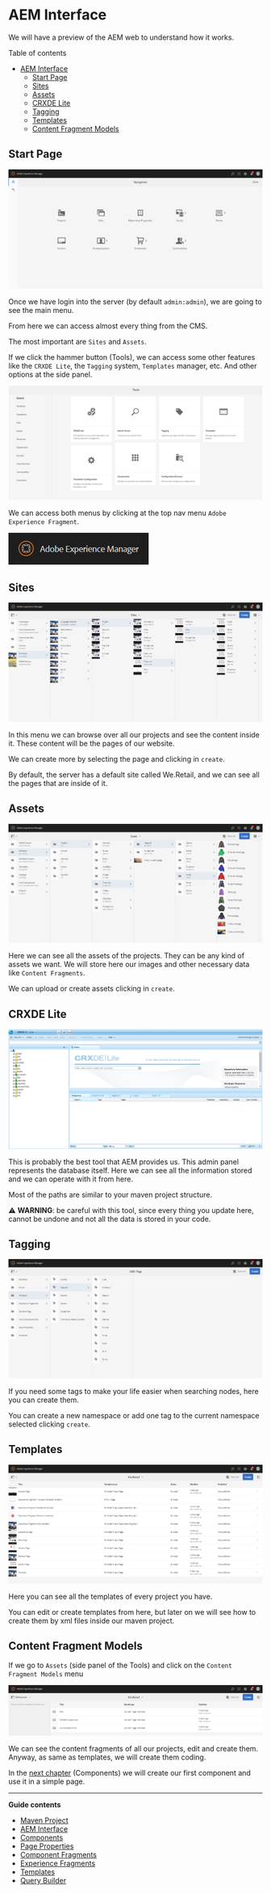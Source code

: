 # AEM Interface

We will have a preview of the AEM web to understand how it works.

Table of contents

- [AEM Interface](#aem-interface)
  - [Start Page](#start-page)
  - [Sites](#sites)
  - [Assets](#assets)
  - [CRXDE Lite](#crxde-lite)
  - [Tagging](#tagging)
  - [Templates](#templates)
  - [Content Fragment Models](#content-fragment-models)

## Start Page

![aem_start](assets/aem_start.png)

Once we have login into the server (by default `admin:admin`), we are going to see the main menu.

From here we can access almost every thing from the CMS.

The most important are `Sites` and `Assets`.

If we click the hammer button (Tools), we can access some other features like the `CRXDE Lite`, the `Tagging` system, `Templates` manager, etc. And other options at the side panel.

![aem_tools](assets/aem_tools.png)

We can access both menus by clicking at the top nav menu `Adobe Experience Fragment`.

![aem_menu](assets/aem_menu.png)

## Sites

![aem_sites](assets/aem_sites.png)

In this menu we can browse over all our projects and see the content inside it. These content will be the pages of our website.

We can create more by selecting the page and clicking in `create`.

By default, the server has a default site called We.Retail, and we can see all the pages that are inside of it.

## Assets

![aem_assets](assets/aem_assets.png)

Here we can see all the assets of the projects. They can be any kind of assets we want. We will store here our images and other necessary data like `Content Fragments`.

We can upload or create assets clicking in `create`.

## CRXDE Lite

![aem_crxde](assets/aem_crxde.png)

This is probably the best tool that AEM provides us. This admin panel represents the database itself. Here we can see all the information stored and we can operate with it from here.

Most of the paths are similar to your maven project structure.

&#9888; **WARNING**: be careful with this tool, since every thing you update here, cannot be undone and not all the data is stored in your code.

## Tagging

![aem_tags](assets/aem_tags.png)

If you need some tags to make your life easier when searching nodes, here you can create them.

You can create a new namespace or add one tag to the current namespace selected clicking `create`.

## Templates

![aem_templates](assets/aem_templates.png)

Here you can see all the templates of every project you have.

You can edit or create templates from here, but later on we will see how to create them by xml files inside our maven project.

## Content Fragment Models

If we go to `Assets` (side panel of the Tools) and click on the `Content Fragment Models` menu

![aem_cf](assets/aem_cf.png)

We can see the content fragments of all our projects, edit and create them. Anyway, as same as templates, we will create them coding.


In the [next chapter](../3_components/Readme.md) (Components) we will create our first component and use it in a simple page.

---

**Guide contents**
- [Maven Project](../1_maven_project/Readme.md)
- [AEM Interface](../2_aem_interface/Readme.md)
- [Components](../3_components/Readme.md)
- [Page Properties](../4_page_properties/Readme.md)
- [Component Fragments](../5_component_fragments/Readme.md)
- [Experience Fragments](../6_experience_fragments/Readme.md)
- [Templates](../7_templates/Readme.md)
- [Query Builder](../8_query_builder/Readme.md)